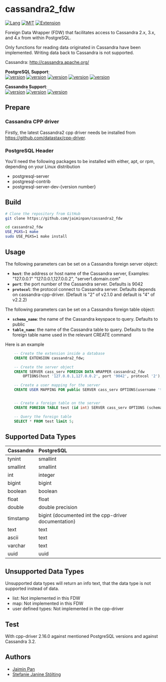 cassandra2_fdw
==============
[![Lang](https://img.shields.io/badge/Language-C%2FC%2B%2B-green.svg)]()
[![MIT](https://img.shields.io/badge/License-MIT-green.svg)]()
[![Extension](https://img.shields.io/badge/Extension-PostgreSQL-green.svg)]()

Foreign Data Wrapper (FDW) that facilitates access to Cassandra 2.x, 3.x, and 4.x from within PostgreSQL.

Only functions for reading data originated in Cassandra have been implemented. Writing data back to Cassandra is not supported.

Cassandra: http://cassandra.apache.org/

__PostgreSQL Support__:  
[![version](https://img.shields.io/badge/PostgreSQL-11-blue.svg)]()
[![version](https://img.shields.io/badge/PostgreSQL-12-blue.svg)]()
[![version](https://img.shields.io/badge/PostgreSQL-13-blue.svg)]()
[![version](https://img.shields.io/badge/PostgreSQL-14-blue.svg)]()
[![version](https://img.shields.io/badge/PostgreSQL-15-blue.svg)]()

__Cassandra Support__:  
[![version](https://img.shields.io/badge/Cassandra-3.0-blue.svg)]()
[![version](https://img.shields.io/badge/Cassandra-3.1-blue.svg)]()
[![version](https://img.shields.io/badge/Cassandra-4.0-blue.svg)]()

## Prepare

### Cassandra CPP driver

Firstly, the latest Cassandra2 cpp driver needs be installed from https://github.com/datastax/cpp-driver.

### PostgreSQL Header

You'll need the following packages to be installed with either, apt, or rpm, depending on your Linux distribution

- postgresql-server
- postgresql-contrib
- postgresql-server-dev-{version number}

## Build

```bash
# Clone the repository from GitHub
git clone https://github.com/jaiminpan/cassandra2_fdw

cd cassandra2_fdw
USE_PGXS=1 make
sudo USE_PGXS=1 make install 
```

## Usage

The following parameters can be set on a Cassandra foreign server object:

  * **`host`**: the address or host name of the Cassandra server, Examples: "127.0.0.1" "127.0.0.1,127.0.0.2", "server1.domain.com"  
  * **`port`**: the port number of the Cassandra server. Defaults is 9042  
  * **`protocol`**: the protocol connect to Cassandra server. Defaults depends on cassandra-cpp-driver. (Default is "2" of v2.1.0 and default is "4" of v2.2.2)   

The following parameters can be set on a Cassandra foreign table object:

  * **`schema_name`**: the name of the Cassandra keyspace to query. Defaults to public  
  * **`table_name`**: the name of the Cassandra table to query. Defaults to the foreign table name used in the relevant CREATE command  

Here is an example
```sql
	-- Create the extension inside a database
	CREATE EXTENSION cassandra2_fdw;

	-- Create the server object
	CREATE SERVER cass_serv FOREIGN DATA WRAPPER cassandra2_fdw 
		OPTIONS(host '127.0.0.1,127.0.0.2', port '9042', protocol '2');

	-- Create a user mapping for the server
	CREATE USER MAPPING FOR public SERVER cass_serv OPTIONS(username 'test', password 'test');


	-- Create a foreign table on the server
	CREATE FOREIGN TABLE test (id int) SERVER cass_serv OPTIONS (schema_name 'example', table_name 'order');

	-- Query the foreign table
	SELECT * FROM test limit 5;
```

## Supported Data Types

| Cassandra | PostgreSQL                                           |
| --------- | :--------------------------------------------------- |
| tynint    | smallint                                             |
| smallint  | smallint                                             |
| int       | integer                                              |
| bigint    | bigint                                               |
| boolean   | boolean                                              |
| float     | float                                                |
| double    | double precision                                     |
| timstamp  | bigint (documented int the cpp-driver documentation) |
| text      | text                                                 |
| ascii     | text                                                 |
| varchar   | text                                                 |
| uuid      | uuid                                                 |

## Unsupported Data Types

Unsupported data types will return an info text, that the data type is not supported instead of data.

- list: Not implemented in this FDW
- map: Not implemented in this FDW
- user defined types: Not implemented in the cpp-driver

## Test

With  cpp-driver 2.16.0 against mentioned PostgreSQL versions and against Cassandra 3.2.

## Authors

- [Jaimin Pan](mailto:jaimin.pan@gmail.com)
- [Stefanie Janine Stölting](mailto:stefanie@ProOpenSource.eu)
